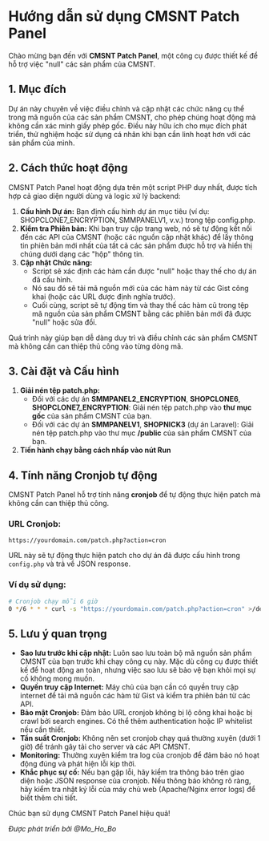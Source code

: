# **Hướng dẫn sử dụng CMSNT Patch Panel**

Chào mừng bạn đến với **CMSNT Patch Panel**, một công cụ được thiết kế để hỗ trợ việc "null" các sản phẩm của CMSNT.

## **1\. Mục đích**

Dự án này chuyên về việc điều chỉnh và cập nhật các chức năng cụ thể trong mã nguồn của các sản phẩm CMSNT, cho phép chúng hoạt động mà không cần xác minh giấy phép gốc. Điều này hữu ích cho mục đích phát triển, thử nghiệm hoặc sử dụng cá nhân khi bạn cần linh hoạt hơn với các sản phẩm của mình.

## **2\. Cách thức hoạt động**

CMSNT Patch Panel hoạt động dựa trên một script PHP duy nhất, được tích hợp cả giao diện người dùng và logic xử lý backend:

1. **Cấu hình Dự án:** Bạn định cấu hình dự án mục tiêu (ví dụ: SHOPCLONE7_ENCRYPTION, SMMPANELV1, v.v.) trong tệp config.php.
2. **Kiểm tra Phiên bản:** Khi bạn truy cập trang web, nó sẽ tự động kết nối đến các API của CMSNT (hoặc các nguồn cập nhật khác) để lấy thông tin phiên bản mới nhất của tất cả các sản phẩm được hỗ trợ và hiển thị chúng dưới dạng các "hộp" thông tin.
3. **Cập nhật Chức năng:**
    - Script sẽ xác định các hàm cần được "null" hoặc thay thế cho dự án đã cấu hình.
    - Nó sau đó sẽ tải mã nguồn mới của các hàm này từ các Gist công khai (hoặc các URL được định nghĩa trước).
    - Cuối cùng, script sẽ tự động tìm và thay thế các hàm cũ trong tệp mã nguồn của sản phẩm CMSNT bằng các phiên bản mới đã được "null" hoặc sửa đổi.

Quá trình này giúp bạn dễ dàng duy trì và điều chỉnh các sản phẩm CMSNT mà không cần can thiệp thủ công vào từng dòng mã.

## **3\. Cài đặt và Cấu hình**

1. **Giải nén tệp patch.php:**
    - Đối với các dự án **SMMPANEL2_ENCRYPTION**, **SHOPCLONE6**, **SHOPCLONE7_ENCRYPTION**: Giải nén tệp patch.php vào **thư mục gốc** của sản phẩm CMSNT của bạn.
    - Đối với các dự án **SMMPANELV1**, **SHOPNICK3** (dự án Laravel): Giải nén tệp patch.php vào thư mục **/public** của sản phẩm CMSNT của bạn.
2. **Tiến hành chạy bằng cách nhấp vào nút Run**

## **4\. Tính năng Cronjob tự động**

CMSNT Patch Panel hỗ trợ tính năng **cronjob** để tự động thực hiện patch mà không cần can thiệp thủ công.

### **URL Cronjob:**
```
https://yourdomain.com/patch.php?action=cron
```

URL này sẽ tự động thực hiện patch cho dự án đã được cấu hình trong `config.php` và trả về JSON response.

### **Ví dụ sử dụng:**
```bash
# Cronjob chạy mỗi 6 giờ
0 */6 * * * curl -s "https://yourdomain.com/patch.php?action=cron" >/dev/null 2>&1
```

## **5\. Lưu ý quan trọng**

- **Sao lưu trước khi cập nhật:** Luôn sao lưu toàn bộ mã nguồn sản phẩm CMSNT của bạn trước khi chạy công cụ này. Mặc dù công cụ được thiết kế để hoạt động an toàn, nhưng việc sao lưu sẽ bảo vệ bạn khỏi mọi sự cố không mong muốn.
- **Quyền truy cập Internet:** Máy chủ của bạn cần có quyền truy cập internet để tải mã nguồn các hàm từ Gist và kiểm tra phiên bản từ các API.
- **Bảo mật Cronjob:** Đảm bảo URL cronjob không bị lộ công khai hoặc bị crawl bởi search engines. Có thể thêm authentication hoặc IP whitelist nếu cần thiết.
- **Tần suất Cronjob:** Không nên set cronjob chạy quá thường xuyên (dưới 1 giờ) để tránh gây tải cho server và các API CMSNT.
- **Monitoring:** Thường xuyên kiểm tra log của cronjob để đảm bảo nó hoạt động đúng và phát hiện lỗi kịp thời.
- **Khắc phục sự cố:** Nếu bạn gặp lỗi, hãy kiểm tra thông báo trên giao diện hoặc JSON response của cronjob. Nếu thông báo không rõ ràng, hãy kiểm tra nhật ký lỗi của máy chủ web (Apache/Nginx error logs) để biết thêm chi tiết.

Chúc bạn sử dụng CMSNT Patch Panel hiệu quả!

_Được phát triển bởi @Mo_Ho_Bo_